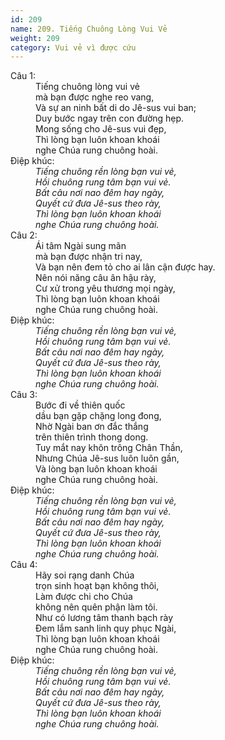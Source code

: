 ```yaml
---
id: 209
name: 209. Tiếng Chuông Lòng Vui Vẻ
weight: 209
category: Vui vẻ vì được cứu
---
```

<dl><dt>Câu 1:</dt><dd data-verse="1">Tiếng chuông lòng vui vẻ <br/>mà bạn được nghe reo vang, <br/>Và sự an ninh bất di do Jê-sus vui ban; <br/>Duy bước ngay trên con đường hẹp. <br/>Mong sống cho Jê-sus vui đẹp, <br/>Thì lòng bạn luôn khoan khoái <br/>nghe Chúa rung chuông hoài. </dd><dt>Điệp khúc:</dt><dd data-chorus="1"><em>Tiếng chuông rền lòng bạn vui vẻ, <br/>Hồi chuông rung tâm bạn vui vẻ. <br/>Bất câu nơi nao đêm hay ngày, <br/>Quyết cứ đưa Jê-sus theo rày, <br/>Thì lòng bạn luôn khoan khoái <br/>nghe Chúa rung chuông hoài. </em></dd><dt>Câu 2:</dt><dd data-verse="2">Ái tâm Ngài sung mãn <br/>mà bạn được nhận tri nay, <br/>Và bạn nên đem tỏ cho ai lân cận được hay. <br/>Nên nói năng câu ân hậu rày, <br/>Cư xử trong yêu thương mọi ngày, <br/>Thì lòng bạn luôn khoan khoái <br/>nghe Chúa rung chuông hoài. </dd><dt>Điệp khúc:</dt><dd data-chorus="1"><em>Tiếng chuông rền lòng bạn vui vẻ, <br/>Hồi chuông rung tâm bạn vui vẻ. <br/>Bất câu nơi nao đêm hay ngày, <br/>Quyết cứ đưa Jê-sus theo rày, <br/>Thì lòng bạn luôn khoan khoái <br/>nghe Chúa rung chuông hoài. </em></dd><dt>Câu 3:</dt><dd data-verse="3">Bước đi về thiên quốc <br/>dầu bạn gặp chặng long đong, <br/>Nhờ Ngài ban ơn đắc thắng <br/>trên thiên trình thong dong. <br/>Tuy mắt nay khôn trông Chân Thần, <br/>Nhưng Chúa Jê-sus luôn luôn gần, <br/>Và lòng bạn luôn khoan khoái <br/>nghe Chúa rung chuông hoài. </dd><dt>Điệp khúc:</dt><dd data-chorus="1"><em>Tiếng chuông rền lòng bạn vui vẻ, <br/>Hồi chuông rung tâm bạn vui vẻ. <br/>Bất câu nơi nao đêm hay ngày, <br/>Quyết cứ đưa Jê-sus theo rày, <br/>Thì lòng bạn luôn khoan khoái <br/>nghe Chúa rung chuông hoài. </em></dd><dt>Câu 4:</dt><dd data-verse="4">Hãy soi rạng danh Chúa <br/>trọn sinh hoạt bạn không thôi, <br/>Làm được chi cho Chúa <br/>không nên quên phận làm tôi. <br/>Như có lương tâm thanh bạch rày <br/>Đem lắm sanh linh quy phục Ngài, <br/>Thì lòng bạn luôn khoan khoái <br/>nghe Chúa rung chuông hoài. </dd><dt>Điệp khúc:</dt><dd data-chorus="1"><em>Tiếng chuông rền lòng bạn vui vẻ, <br/>Hồi chuông rung tâm bạn vui vẻ. <br/>Bất câu nơi nao đêm hay ngày, <br/>Quyết cứ đưa Jê-sus theo rày, <br/>Thì lòng bạn luôn khoan khoái <br/>nghe Chúa rung chuông hoài. </em></dd></dl>
